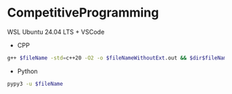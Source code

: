 # CompetitiveProgramming

WSL Ubuntu 24.04 LTS  +  VSCode

- CPP
```sh
g++ $fileName -std=c++20 -O2 -o $fileNameWithoutExt.out && $dir$fileNameWithoutExt.out
```

- Python
```sh
pypy3 -u $fileName
```
